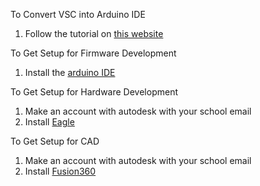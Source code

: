 To Convert VSC into Arduino IDE
1. Follow the tutorial on [this website](https://www.circuitstate.com/tutorials/how-to-use-vs-code-for-creating-and-uploading-arduino-sketches/)

To Get Setup for Firmware Development
1. Install the [arduino IDE](https://www.arduino.cc/en/software)

To Get Setup for Hardware Development
1. Make an account with autodesk with your school email
2. Install [Eagle](https://www.autodesk.com/products/eagle/overview?term=1-YEAR&tab=subscription)

To Get Setup for CAD
1. Make an account with autodesk with your school email
2. Install [Fusion360](https://www.autodesk.com/products/fusion-360/overview?term=1-YEAR&tab=subscription)